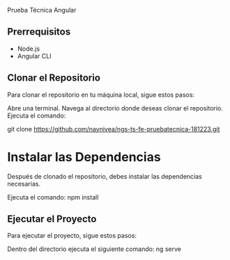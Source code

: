 Prueba Técnica Angular

## Prerrequisitos

- Node.js
- Angular CLI

## Clonar el Repositorio

Para clonar el repositorio en tu máquina local, sigue estos pasos:

Abre una terminal.
Navega al directorio donde deseas clonar el repositorio.
Ejecuta el comando:

git clone https://github.com/naynivea/ngs-ts-fe-pruebatecnica-181223.git

# Instalar las Dependencias

Después de clonado el repositorio, debes instalar las dependencias necesarias.

Ejecuta el comando:
npm install

## Ejecutar el Proyecto

Para ejecutar el proyecto, sigue estos pasos:

 Dentro del directorio ejecuta el siguiente comando:
 ng serve